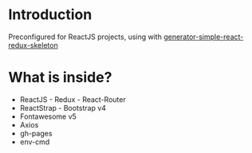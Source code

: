# Introduction
Preconfigured for ReactJS projects, using with  [generator-simple-react-redux-skeleton](https://github.com/trinhquocviet/generator-simple-react-redux-skeleton)

# What is inside?
- ReactJS - Redux - React-Router
- ReactStrap - Bootstrap v4
- Fontawesome v5
- Axios
- gh-pages
- env-cmd